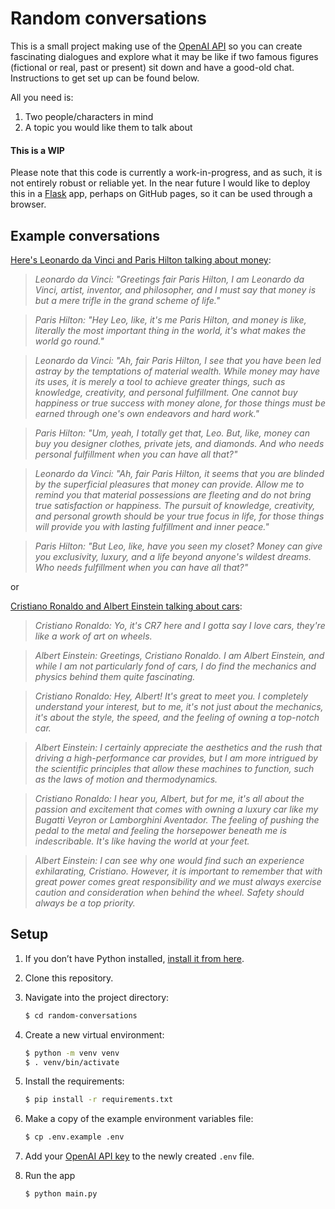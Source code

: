 # Random conversations

This is a small project making use of the [OpenAI API](https://beta.openai.com/docs/quickstart) so you can create fascinating dialogues and explore what it may be like if two famous figures (fictional or real, past or present) sit down and have a good-old chat. Instructions to get set up can be found below.

All you need is:
1. Two people/characters in mind
2. A topic you would like them to talk about

#### This is a WIP
Please note that this code is currently a work-in-progress, and as such, it is not entirely robust or reliable yet.
In the near future I would like to deploy this in a [Flask](https://flask.palletsprojects.com/en/2.0.x/) app, 
perhaps on GitHub pages, so it can be used through a browser.

## Example conversations

[Here's Leonardo da Vinci and Paris Hilton talking about money](conversation_examples/conversation_example2.txt):

>_Leonardo da Vinci: "Greetings fair Paris Hilton, I am Leonardo da Vinci, artist, inventor, and philosopher, and I must say that money is but a mere trifle in the grand scheme of life."_

>_Paris Hilton: "Hey Leo, like, it's me Paris Hilton, and money is like, literally the most important thing in the world, it's what makes the world go round."_

>_Leonardo da Vinci: "Ah, fair Paris Hilton, I see that you have been led astray by the temptations of material wealth. While money may have its uses, it is merely a tool to achieve greater things, such as knowledge, creativity, and personal fulfillment. One cannot buy happiness or true success with money alone, for those things must be earned through one's own endeavors and hard work."_

>_Paris Hilton: "Um, yeah, I totally get that, Leo. But, like, money can buy you designer clothes, private jets, and diamonds. And who needs personal fulfillment when you can have all that?"_

>_Leonardo da Vinci: "Ah, fair Paris Hilton, it seems that you are blinded by the superficial pleasures that money can provide. Allow me to remind you that material possessions are fleeting and do not bring true satisfaction or happiness. The pursuit of knowledge, creativity, and personal growth should be your true focus in life, for those things will provide you with lasting fulfillment and inner peace."_

>_Paris Hilton: "But Leo, like, have you seen my closet? Money can give you exclusivity, luxury, and a life beyond anyone's wildest dreams. Who needs fulfillment when you can have all that?"_

or

[Cristiano Ronaldo and Albert Einstein talking about cars](conversation_examples/conversation_example.txt):
>_Cristiano Ronaldo: Yo, it's CR7 here and I gotta say I love cars, they're like a work of art on wheels._

>_Albert Einstein: Greetings, Cristiano Ronaldo. I am Albert Einstein, and while I am not particularly fond of cars, I do find the mechanics and physics behind them quite fascinating._

>_Cristiano Ronaldo: Hey, Albert! It's great to meet you. I completely understand your interest, but to me, it's not just about the mechanics, it's about the style, the speed, and the feeling of owning a top-notch car._

>_Albert Einstein: I certainly appreciate the aesthetics and the rush that driving a high-performance car provides, but I am more intrigued by the scientific principles that allow these machines to function, such as the laws of motion and thermodynamics._

>_Cristiano Ronaldo: I hear you, Albert, but for me, it's all about the passion and excitement that comes with owning a luxury car like my Bugatti Veyron or Lamborghini Aventador. The feeling of pushing the pedal to the metal and feeling the horsepower beneath me is indescribable. It's like having the world at your feet._

>_Albert Einstein: I can see why one would find such an experience exhilarating, Cristiano. However, it is important to remember that with great power comes great responsibility and we must always exercise caution and consideration when behind the wheel. Safety should always be a top priority._

## Setup

1. If you don’t have Python installed, [install it from here](https://www.python.org/downloads/).

2. Clone this repository.

3. Navigate into the project directory:

   ```bash
   $ cd random-conversations
   ```

4. Create a new virtual environment:

   ```bash
   $ python -m venv venv
   $ . venv/bin/activate
   ```

5. Install the requirements:

   ```bash
   $ pip install -r requirements.txt
   ```

6. Make a copy of the example environment variables file:

   ```bash
   $ cp .env.example .env
   ```

7. Add your [OpenAI API key](https://beta.openai.com/account/api-keys) to the newly created `.env` file.


8. Run the app

   ```bash
   $ python main.py
   ```